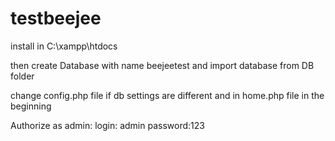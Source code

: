 # testbeejee

install in C:\xampp\htdocs

then create Database with name beejeetest and import database from DB folder

change config.php file if db settings are different and in home.php file in the beginning 

Authorize as admin:
login: admin
password:123
